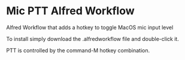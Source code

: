 # Mic PTT Alfred Workflow

Alfred Workflow that adds a hotkey to toggle MacOS mic input level

To install simply download the .alfredworkflow file and double-click it.

PTT is controlled by the command-M hotkey combination.
